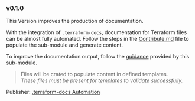 ### **v0.1.0**

This Version improves the production of documentation.

With the integration of `.terraform-docs`, documentation for Terraform files can be almost fully automated.
Follow the steps in the [Contribute.md](Contribute.md) file to populate the sub-module and generate content.

To improve the documentation output, follow the [guidance](../.terraform-docs/ReadMe.md) provided by this sub-module.

> Files will be crated to populate content in defined templates.<br>*These files must be present for templates to validate successfully.*

Publisher: [.terraform-docs Automation](Contribute.md)